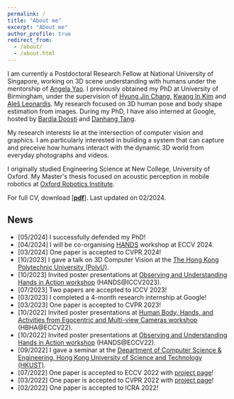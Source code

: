 ```yaml
---
permalink: /
title: "About me"
excerpt: "About me"
author_profile: true
redirect_from: 
  - /about/
  - /about.html
---
```


<!-- <h3>About Me</h3> -->
I am currently a Postdoctoral Research Fellow at National University of Singapore, working on 3D scene understanding with humans under the mentorship of [Angela Yao](https://www.comp.nus.edu.sg/~ayao/). I previously obtained my PhD at University of Birmingham, under the supervision of [Hyung Jin Chang](https://hyungjinchang.wordpress.com/), [Kwang In Kim](https://sites.google.com/view/kimki) and [Aleš Leonardis](https://www.cs.bham.ac.uk/~leonarda/). My research focused on 3D human pose and body shape estimation from images. During my PhD, I have also interned at Google, hosted by [Bardia Doosti](https://bardiadoosti.github.io/) and [Danhang Tang](https://scholar.google.com/citations?user=9uxs6G4AAAAJ&hl=en). 

<!-- PhD student in Computer Science at University of Birmingham, under the supervision of [Dr. Hyung Jin Chang](https://hyungjinchang.wordpress.com/), [Dr. Kwang In Kim](https://sites.google.com/view/kimki) and [Prof. Aleš Leonardis](https://www.cs.bham.ac.uk/~leonarda/). -->

<!-- My research interests lie within the areas of Computer Vision and Graph Neural Networks. I am particularly interested in 3D computer vision, especially perceiving everyday's human interaction with objects. -->

My research interests lie at the intersection of computer vision and graphics. I am particularly interested in building a system that can capture and preceive how humans interact with the dynamic 3D world from everyday photographs and videos. 

I originally studied Engineering Science at New College, University of Oxford. My Master's thesis focused on acoustic perception in mobile robotics at [Oxford Robotics Institute](https://ori.ox.ac.uk/).

For full CV, download [[__pdf__](http://eldentse.github.io/files/Elden_TSE_CV.pdf)]. Last updated on 02/2024.

News
-----
* [05/2024] I successfully defended my PhD! 
* [04/2024] I will be co-organising [HANDS](https://hands-workshop.org/) workshop at ECCV 2024.
* [03/2024] One paper is accepted to CVPR 2024!
* [10/2023] I gave a talk on 3D Computer Vision at the [The Hong Kong Polytechnic University (PolyU)](https://www.polyu.edu.hk/en/).
* [10/2023] Invited poster presentations at [Observing and Understanding Hands in Action workshop](https://sites.google.com/view/hands2023/home?authuser=0) (HANDS@ICCV2023).
* [07/2023] Two papers are accepted to ICCV 2023!
* [03/2023] I completed a 4-month research internship at Google!
* [03/2023] One paper is accepted to CVPR 2023!
* [10/2022] Invited poster presentations at [Human Body, Hands, and Activities from Egocentric and Multi-view Cameras workshop](https://sites.google.com/view/egocentric-hand-body-activity) (HBHA@ECCV22).
* [10/2022] Invited poster presentations at [Observing and Understanding Hands in Action workshop](https://sites.google.com/view/hands2022/home?authuser=0) (HANDS@ECCV22).
* [09/2022] I gave a seminar at the [Department of Computer Science & Engineering, Hong Kong University of Science and Technology (HKUST)](https://cse.hkust.edu.hk/pg/seminars/F22/tse.html).
* [07/2022] One paper is accepted to ECCV 2022 with [project page](https://eldentse.github.io/s2contact/)!
* [03/2022] One paper is accepted to CVPR 2022 with [project page](https://eldentse.github.io/collab-hand-object/)!
* [02/2022] One paper is accepted to ICRA 2022!


<!-- <script type='text/javascript' id='clustrmaps' src='//cdn.clustrmaps.com/map_v2.js?cl=ffffff&w=400&t=m&d=oDMO4ty9grJbf6V352eXstUOCsa1K5aexNbsVGVLzG8'></script> -->
<!-- <script type='text/javascript' id='clustrmaps' src='//cdn.clustrmaps.com/map_v2.js?cl=ffffff&w=400&t=m&d=oDMO4ty9grJbf6V352eXstUOCsa1K5aexNbsVGVLzG8'></script> -->
<script type='text/javascript' id='clustrmaps' src='//cdn.clustrmaps.com/map_v2.js?cl=080808&w=400&t=tt&d=oDMO4ty9grJbf6V352eXstUOCsa1K5aexNbsVGVLzG8&co=ffffff&cmo=ef0a89&cmn=16ef16&ct=808080'></script>
